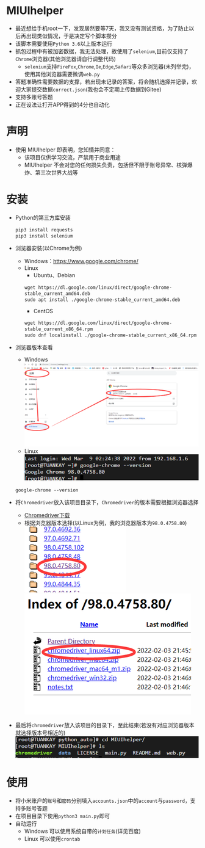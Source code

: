 # MIUIhelper
* 最近想给手机root一下，发现居然要等7天，我又没有测试资格，为了防止以后再出现类似情况，于是决定写个脚本攒分  
* 该脚本需要使用`Python 3.6`以上版本运行  
* 抓包过程中有被加密数据，我无法处理，故使用了`selenium`,目前仅支持了`Chrome`浏览器(其他浏览器请自行调整代码)  
    * `selenium`支持`FireFox`,`Chrome`,`Ie`,`Edge`,`Safari`等众多浏览器(未列举完)，使用其他浏览器需要微调`web.py`
* 答题准确性需要数据的支撑，若出现未记录的答案，将会随机选择并记录，欢迎大家提交数据`correct.json`(我也会不定期上传数据到Gitee)  
* 支持多账号答题  
* 正在设法让打开APP得到的4分也自动化 

# 声明
* 使用 MIUIhelper  即表明，您知情并同意：  
    * 该项目仅供学习交流，严禁用于商业用途  
    * MIUIhelper 不会对您的任何损失负责，包括但不限于账号异常、核弹爆炸、第三次世界大战等

# 安装
* Python的第三方库安装  
    ```
    pip3 install requests
    pip3 install selenium
    ```  

* 浏览器安装(以Chrome为例)  
    * Windows：https://www.google.com/chrome/
    * Linux  
        * Ubuntu、Debian  
        ```
        wget https://dl.google.com/linux/direct/google-chrome-stable_current_amd64.deb
        sudo apt install ./google-chrome-stable_current_amd64.deb
        ```
        * CentOS  
        ```
        wget https://dl.google.com/linux/direct/google-chrome-stable_current_x86_64.rpm
        sudo dnf localinstall ./google-chrome-stable_current_x86_64.rpm
        ```

* 浏览器版本查看  
    * Windows  
    ![Win](image/ChromeVersion_win.png)  
    * Linux  
    ![Linux](image/ChromeVersion_linux.png)  
    ```
    google-chrome --version
    ```  
  
* 将`Chromedriver`放入该项目目录下，`Chromedriver`的版本需要根据浏览器选择  
    * [Chromedriver下载](http://chromedriver.storage.googleapis.com/index.html)  
    * 根据浏览器版本选择(以Linux为例，我的浏览器版本为`98.0.4758.80`)  
    ![example1](image/example1.png)  
    ![example2](image/example2.png)  

* 最后将`chromedriver`放入该项目的目录下，至此结束(若没有对应浏览器版本就选择版本号相近的)  
    ![example3](image/example3.png)  
  
# 使用  
* 将小米账户的`账号`和`密码`分别填入`accounts.json`中的`account`与`password`，支持多账号答题  
* 在项目目录下使用`python3 main.py`即可  
* 自动运行  
    * Windows 可以使用系统自带的`计划任务`(详见百度)  
    * Linux 可以使用`crontab`  
